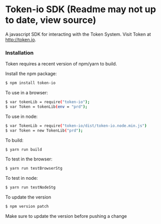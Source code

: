 # Token-io SDK  (Readme may not up to date, view source)

A javascript SDK for interacting with the Token System. Visit Token at http://token.io.

### Installation

Token requires a recent version of npm/yarn to build.

Install the npm package:

```sh
$ npm install token-io
```

To use in a browser:

```sh
$ var tokenLib = require("token-io");
$ var Token = tokenLib(env = "prd");
```

To use in node:

```sh
$ var TokenLib = require("token-io/dist/token-io.node.min.js")
$ var Token = new TokenLib("prd");
```

To build:
```sh
$ yarn run build
```

To test in the browser:
```sh
$ yarn run testBrowserStg
```

To test in node:
```sh
$ yarn run testNodeStg
```

To update the version
```sh
$ npm version patch
```

Make sure to update the version before pushing a change
